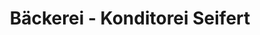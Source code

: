 ---
title: "Bäckerei - Konditorei Seifert"
url: /schwarzenberg-erzgeb/baeckerei-konditorei-seifert/
shop: Bäckerei
---